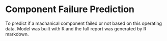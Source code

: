# Component Failure Prediction

To predict if a machanical component failed or not based on this operating data. Model was built with R and the full report was generated by R markdown.
